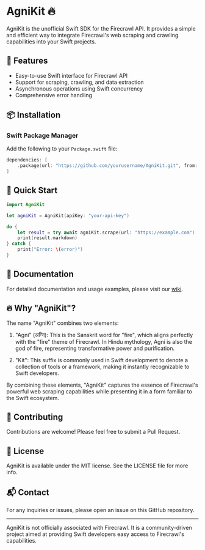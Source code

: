 # AgniKit 🔥

AgniKit is the unofficial Swift SDK for the Firecrawl API. It provides a simple and efficient way to integrate Firecrawl's web scraping and crawling capabilities into your Swift projects.

## 🌟 Features

- Easy-to-use Swift interface for Firecrawl API
- Support for scraping, crawling, and data extraction
- Asynchronous operations using Swift concurrency
- Comprehensive error handling

## 📦 Installation

### Swift Package Manager

Add the following to your `Package.swift` file:

```swift
dependencies: [
    .package(url: "https://github.com/yourusername/AgniKit.git", from: "1.0.0")
]
```

## 🚀 Quick Start

```swift
import AgniKit

let agniKit = AgniKit(apiKey: "your-api-key")

do {
    let result = try await agniKit.scrape(url: "https://example.com")
    print(result.markdown)
} catch {
    print("Error: \(error)")
}
```

## 📘 Documentation

For detailed documentation and usage examples, please visit our [wiki](https://github.com/yourusername/AgniKit/wiki).

## 🔥 Why "AgniKit"?

The name "AgniKit" combines two elements:

1. "Agni" (अग्नि): This is the Sanskrit word for "fire", which aligns perfectly with the "fire" theme of Firecrawl. In Hindu mythology, Agni is also the god of fire, representing transformative power and purification.

2. "Kit": This suffix is commonly used in Swift development to denote a collection of tools or a framework, making it instantly recognizable to Swift developers.

By combining these elements, "AgniKit" captures the essence of Firecrawl's powerful web scraping capabilities while presenting it in a form familiar to the Swift ecosystem.

## 🤝 Contributing

Contributions are welcome! Please feel free to submit a Pull Request.

## 📄 License

AgniKit is available under the MIT license. See the LICENSE file for more info.

## 📬 Contact

For any inquiries or issues, please open an issue on this GitHub repository.

---

AgniKit is not officially associated with Firecrawl. It is a community-driven project aimed at providing Swift developers easy access to Firecrawl's capabilities.
